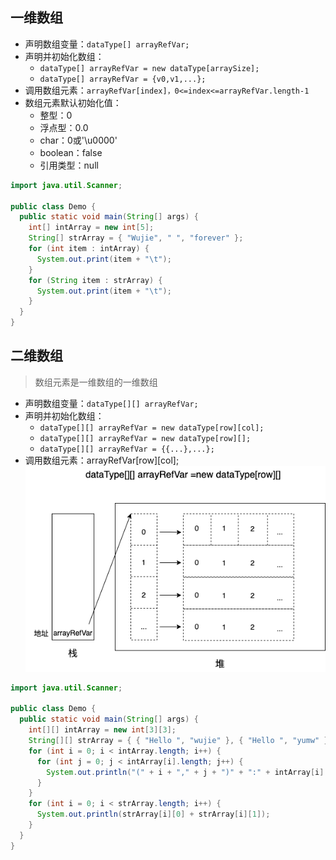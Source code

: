## 一维数组
- 声明数组变量：`dataType[] arrayRefVar;`
- 声明并初始化数组：
  - `dataType[] arrayRefVar = new dataType[arraySize];` 
  - `dataType[] arrayRefVar = {v0,v1,...}; `
- 调用数组元素：`arrayRefVar[index]，0<=index<=arrayRefVar.length-1`
- 数组元素默认初始化值：
  - 整型：0
  - 浮点型：0.0
  - char：0或'\u0000'
  - boolean：false
  - 引用类型：null
```java
import java.util.Scanner;

public class Demo {
  public static void main(String[] args) {
    int[] intArray = new int[5];
    String[] strArray = { "Wujie", " ", "forever" };
    for (int item : intArray) {
      System.out.print(item + "\t");
    }
    for (String item : strArray) {
      System.out.print(item + "\t");
    }
  }
}
```
## 二维数组
> 数组元素是一维数组的一维数组
- 声明数组变量：`dataType[][] arrayRefVar;`
- 声明并初始化数组：
  - `dataType[][] arrayRefVar = new dataType[row][col];`
  - `dataType[][] arrayRefVar = new dataType[row][];`
  - `dataType[][] arrayRefVar = {{...},...};`
- 调用数组元素：arrayRefVar[row][col];
![数组内存示意图](数组内存示意图.png)
```java
import java.util.Scanner;

public class Demo {
  public static void main(String[] args) {
    int[][] intArray = new int[3][3];
    String[][] strArray = { { "Hello ", "wujie" }, { "Hello ", "yumw" } };
    for (int i = 0; i < intArray.length; i++) {
      for (int j = 0; j < intArray[i].length; j++) {
        System.out.println("(" + i + "," + j + ")" + ":" + intArray[i][j]);
      }
    }
    for (int i = 0; i < strArray.length; i++) {
      System.out.println(strArray[i][0] + strArray[i][1]);
    }
  }
}
```